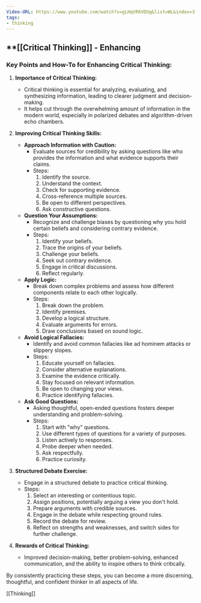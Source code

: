 ```yaml
---
Video-URL: https://www.youtube.com/watch?v=gLHqVR6VDUg&list=WL&index=3
tags:
- thinking
---
```


## **[[Critical Thinking]] - Enhancing

### Key Points and How-To for Enhancing Critical Thinking:

1. **Importance of Critical Thinking:**

    - Critical thinking is essential for analyzing, evaluating, and synthesizing information, leading to clearer judgment and decision-making.
    - It helps cut through the overwhelming amount of information in the modern world, especially in polarized debates and algorithm-driven echo chambers.
2. **Improving Critical Thinking Skills:**

    - **Approach Information with Caution:**
        - Evaluate sources for credibility by asking questions like who provides the information and what evidence supports their claims.
        - Steps:
            1. Identify the source.
            2. Understand the context.
            3. Check for supporting evidence.
            4. Cross-reference multiple sources.
            5. Be open to different perspectives.
            6. Ask constructive questions.
    - **Question Your Assumptions:**
        - Recognize and challenge biases by questioning why you hold certain beliefs and considering contrary evidence.
        - Steps:
            1. Identify your beliefs.
            2. Trace the origins of your beliefs.
            3. Challenge your beliefs.
            4. Seek out contrary evidence.
            5. Engage in critical discussions.
            6. Reflect regularly.
    - **Apply Logic:**
        - Break down complex problems and assess how different components relate to each other logically.
        - Steps:
            1. Break down the problem.
            2. Identify premises.
            3. Develop a logical structure.
            4. Evaluate arguments for errors.
            5. Draw conclusions based on sound logic.
    - **Avoid Logical Fallacies:**
        - Identify and avoid common fallacies like ad hominem attacks or slippery slopes.
        - Steps:
            1. Educate yourself on fallacies.
            2. Consider alternative explanations.
            3. Examine the evidence critically.
            4. Stay focused on relevant information.
            5. Be open to changing your views.
            6. Practice identifying fallacies.
    - **Ask Good Questions:**
        - Asking thoughtful, open-ended questions fosters deeper understanding and problem-solving.
        - Steps:
            1. Start with "why" questions.
            2. Use different types of questions for a variety of purposes.
            3. Listen actively to responses.
            4. Probe deeper when needed.
            5. Ask respectfully.
            6. Practice curiosity.
3. **Structured Debate Exercise:**

    - Engage in a structured debate to practice critical thinking.
    - Steps:
        1. Select an interesting or contentious topic.
        2. Assign positions, potentially arguing a view you don't hold.
        3. Prepare arguments with credible sources.
        4. Engage in the debate while respecting ground rules.
        5. Record the debate for review.
        6. Reflect on strengths and weaknesses, and switch sides for further challenge.
4. **Rewards of Critical Thinking:**

    - Improved decision-making, better problem-solving, enhanced communication, and the ability to inspire others to think critically.

By consistently practicing these steps, you can become a more discerning, thoughtful, and confident thinker in all aspects of life.

[[Thinking]]